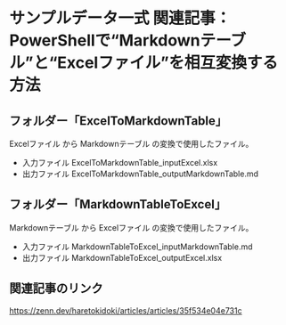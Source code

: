 # サンプルデータ一式 関連記事：PowerShellで“Markdownテーブル”と“Excelファイル”を相互変換する方法

## フォルダー「ExcelToMarkdownTable」

Excelファイル から Markdownテーブル の変換で使用したファイル。

- 入力ファイル
    ExcelToMarkdownTable_inputExcel.xlsx
- 出力ファイル
    ExcelToMarkdownTable_outputMarkdownTable.md

## フォルダー「MarkdownTableToExcel」

Markdownテーブル から Excelファイル の変換で使用したファイル。

- 入力ファイル
    MarkdownTableToExcel_inputMarkdownTable.md
- 出力ファイル
    MarkdownTableToExcel_outputExcel.xlsx

## 関連記事のリンク

https://zenn.dev/haretokidoki/articles/articles/35f534e04e731c
